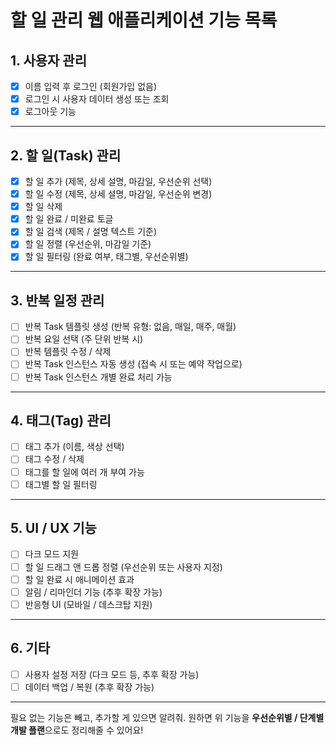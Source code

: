 # 할 일 관리 웹 애플리케이션 기능 목록

## 1. 사용자 관리

* [x] 이름 입력 후 로그인 (회원가입 없음)
* [x] 로그인 시 사용자 데이터 생성 또는 조회
* [x] 로그아웃 기능

---

## 2. 할 일(Task) 관리

* [x] 할 일 추가 (제목, 상세 설명, 마감일, 우선순위 선택)
* [x] 할 일 수정 (제목, 상세 설명, 마감일, 우선순위 변경)
* [x] 할 일 삭제
* [x] 할 일 완료 / 미완료 토글
* [x] 할 일 검색 (제목 / 설명 텍스트 기준)
* [x] 할 일 정렬 (우선순위, 마감일 기준)
* [x] 할 일 필터링 (완료 여부, 태그별, 우선순위별)

---

## 3. 반복 일정 관리

* [ ] 반복 Task 템플릿 생성 (반복 유형: 없음, 매일, 매주, 매월)
* [ ] 반복 요일 선택 (주 단위 반복 시)
* [ ] 반복 템플릿 수정 / 삭제
* [ ] 반복 Task 인스턴스 자동 생성 (접속 시 또는 예약 작업으로)
* [ ] 반복 Task 인스턴스 개별 완료 처리 가능

---

## 4. 태그(Tag) 관리

* [ ] 태그 추가 (이름, 색상 선택)
* [ ] 태그 수정 / 삭제
* [ ] 태그를 할 일에 여러 개 부여 가능
* [ ] 태그별 할 일 필터링

---

## 5. UI / UX 기능

* [ ] 다크 모드 지원
* [ ] 할 일 드래그 앤 드롭 정렬 (우선순위 또는 사용자 지정)
* [ ] 할 일 완료 시 애니메이션 효과
* [ ] 알림 / 리마인더 기능 (추후 확장 가능)
* [ ] 반응형 UI (모바일 / 데스크탑 지원)

---

## 6. 기타

* [ ] 사용자 설정 저장 (다크 모드 등, 추후 확장 가능)
* [ ] 데이터 백업 / 복원 (추후 확장 가능)

---

필요 없는 기능은 빼고, 추가할 게 있으면 알려줘.
원하면 위 기능을 **우선순위별 / 단계별 개발 플랜**으로도 정리해줄 수 있어요!

